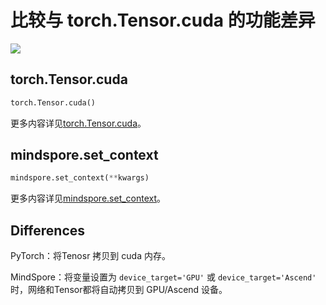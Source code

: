 # 比较与 torch.Tensor.cuda 的功能差异

<a href="https://gitee.com/mindspore/docs/blob/r2.0/docs/mindspore/source_zh_cn/note/api_mapping/pytorch_diff/cuda.md" target="_blank"><img src="https://mindspore-website.obs.cn-north-4.myhuaweicloud.com/website-images/r2.0/resource/_static/logo_source.png"></a>

## torch.Tensor.cuda

```python
torch.Tensor.cuda()
```

更多内容详见[torch.Tensor.cuda](https://pytorch.org/docs/1.5.0/tensors.html#torch.Tensor.cuda)。

## mindspore.set_context

```python
mindspore.set_context(**kwargs)
```

更多内容详见[mindspore.set_context](https://mindspore.cn/docs/zh-CN/r2.0/api_python/mindspore/mindspore.set_context.html#mindspore.set_context)。

## Differences

PyTorch：将Tenosr 拷贝到 cuda 内存。

MindSpore：将变量设置为 `device_target='GPU'` 或 `device_target='Ascend'` 时，网络和Tensor都将自动拷贝到 GPU/Ascend 设备。
